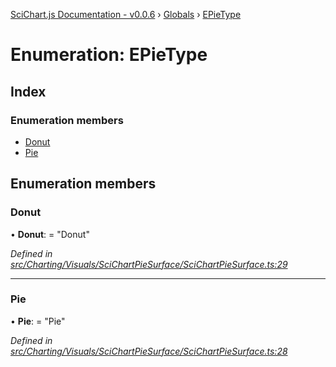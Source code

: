 [SciChart.js Documentation - v0.0.6](../README.md) › [Globals](../globals.md) › [EPieType](epietype.md)

# Enumeration: EPieType

## Index

### Enumeration members

* [Donut](epietype.md#donut)
* [Pie](epietype.md#pie)

## Enumeration members

###  Donut

• **Donut**: = "Donut"

*Defined in [src/Charting/Visuals/SciChartPieSurface/SciChartPieSurface.ts:29](https://github.com/ABTSoftware/SciChart.Dev/blob/46671d21ce/Web/src/SciChart/src/Charting/Visuals/SciChartPieSurface/SciChartPieSurface.ts#L29)*

___

###  Pie

• **Pie**: = "Pie"

*Defined in [src/Charting/Visuals/SciChartPieSurface/SciChartPieSurface.ts:28](https://github.com/ABTSoftware/SciChart.Dev/blob/46671d21ce/Web/src/SciChart/src/Charting/Visuals/SciChartPieSurface/SciChartPieSurface.ts#L28)*
